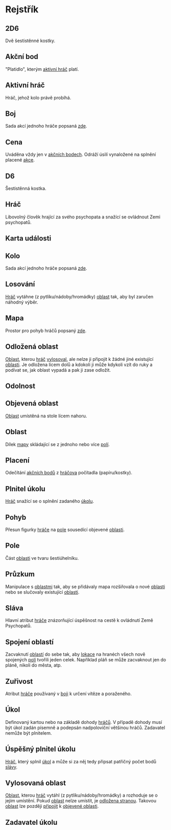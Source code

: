 # Rejstřík

## 2D6

Dvě šestistěnné kostky.

## Akční bod

"Platidlo", kterým [aktivní hráč](https://github.com/pilniczek/the-psychopaths-land/blob/master/CZ/Rejstřík/README.md#aktivní-hráč) platí.

## Aktivní hráč

Hráč, jehož kolo právě probíhá.

## Boj

Sada akcí jednoho hráče popsaná [zde](https://github.com/pilniczek/the-psychopaths-land/tree/master/CZ/Boj).

## Cena

Uváděna vždy jen v [akčních bodech](https://github.com/pilniczek/the-psychopaths-land/blob/master/CZ/Rejstřík/README.md#akční-bod). Odráží úsilí vynaložené na splnění placené [akce](https://github.com/pilniczek/the-psychopaths-land/blob/master/CZ/Rejstřík/README.md#akce).

## D6

Šestistěnná kostka.

## Hráč

Libovolný člověk hrající za svého psychopata a snažící se ovládnout Zemi psychopatů.

## Karta události

## Kolo

Sada akcí jednoho hráče popsaná [zde](https://github.com/pilniczek/the-psychopaths-land/tree/master/CZ/Struktura%20kola).

## Losování

[Hráč](https://github.com/pilniczek/the-psychopaths-land/blob/master/CZ/Rejstřík/README.md#hráč) vytáhne (z pytlíku/nádoby/hromádky) [oblast](https://github.com/pilniczek/the-psychopaths-land/blob/master/CZ/Rejstřík/README.md#oblast) tak, aby byl zaručen náhodný výběr.

## Mapa

Prostor pro pohyb hráčů popsaný [zde](https://github.com/pilniczek/the-psychopaths-land/tree/master/CZ/Mapa).

## Odložená oblast

[Oblast](https://github.com/pilniczek/the-psychopaths-land/blob/master/CZ/Rejstřík/README.md#oblast), kterou [hráč](https://github.com/pilniczek/the-psychopaths-land/blob/master/CZ/Rejstřík/README.md#hráč) [vylosoval](https://github.com/pilniczek/the-psychopaths-land/blob/master/CZ/Rejst%C5%99%C3%ADk/README.md#losov%C3%A1n%C3%AD), ale nelze ji připojit k žádné jiné existující [oblasti](https://github.com/pilniczek/the-psychopaths-land/blob/master/CZ/Rejstřík/README.md#oblast). Je odložena lícem dolů a kdokoli ji může kdykoli vzít do ruky a podívat se, jak oblast vypadá a pak ji zase odložit.

## Odolnost

## Objevená oblast

[Oblast](https://github.com/pilniczek/the-psychopaths-land/blob/master/CZ/Rejstřík/README.md#oblast) umístěná na stole lícem nahoru.

## Oblast

Dílek [mapy](https://github.com/pilniczek/the-psychopaths-land/blob/master/CZ/Rejstřík/README.md#mapa) skládající se z jednoho nebo více [polí](https://github.com/pilniczek/the-psychopaths-land/blob/master/CZ/Rejstřík/README.md#pole).

## Placení

Odečítání [akčních bodů](https://github.com/pilniczek/the-psychopaths-land/blob/master/CZ/Rejstřík/README.md#akční-bod) z [hráčova](https://github.com/pilniczek/the-psychopaths-land/blob/master/CZ/Rejstřík/README.md#hráč) počítadla (papíru/kostky).

## Plnitel úkolu

[Hráč](https://github.com/pilniczek/the-psychopaths-land/blob/master/CZ/Rejstřík/README.md#hráč) snažící se o splnění zadaného [úkolu](https://github.com/pilniczek/the-psychopaths-land/blob/master/CZ/Rejstřík/README.md#úkol).

## Pohyb

Přesun figurky [hráče](https://github.com/pilniczek/the-psychopaths-land/blob/master/CZ/Rejstřík/README.md#hráč) na [pole](https://github.com/pilniczek/the-psychopaths-land/blob/master/CZ/Rejstřík/README.md#pole) sousedící objevené [oblasti](https://github.com/pilniczek/the-psychopaths-land/blob/master/CZ/Rejstřík/README.md#oblast).

## Pole

Část [oblasti](https://github.com/pilniczek/the-psychopaths-land/blob/master/CZ/Rejstřík/README.md#oblast) ve tvaru šestiúhelníku.

## Průzkum

Manipulace s [oblastmi](https://github.com/pilniczek/the-psychopaths-land/blob/master/CZ/Rejstřík/README.md#oblast) tak, aby se přidávaly mapa rozšiřovala o nové [oblasti](https://github.com/pilniczek/the-psychopaths-land/blob/master/CZ/Rejstřík/README.md#oblast) nebo se slučovaly existující [oblasti](https://github.com/pilniczek/the-psychopaths-land/blob/master/CZ/Rejstřík/README.md#oblast).

## Sláva

Hlavní atribut [hráče](https://github.com/pilniczek/the-psychopaths-land/blob/master/CZ/Rejstřík/README.md#hráč) znázorňující úspěšnost na cestě k ovládnutí Země Psychopatů.

## Spojení oblastí

Zacvaknutí [oblastí](https://github.com/pilniczek/the-psychopaths-land/blob/master/CZ/Rejstřík/README.md#oblast) do sebe tak, aby [lokace](https://github.com/pilniczek/the-psychopaths-land/blob/master/CZ/Rejstřík/README.md#lokace) na hranéch všech nově spojených [polí](https://github.com/pilniczek/the-psychopaths-land/blob/master/CZ/Rejstřík/README.md#pole) tvořili jeden celek. Například pláň se může zacvaknout jen do pláně, nikoli do města, atp. 

## Zuřivost

Atribut [hráče](https://github.com/pilniczek/the-psychopaths-land/blob/master/CZ/Rejstřík/README.md#hráč) používaný v [boji](https://github.com/pilniczek/the-psychopaths-land/blob/master/CZ/Rejstřík/README.md#boj) k určení vítěze a poraženého.

## Úkol

Definovaný kartou nebo na základě dohody [hráčů](https://github.com/pilniczek/the-psychopaths-land/blob/master/CZ/Rejstřík/README.md#hráč). V případě dohody musí být úkol zadán písemně a podepsán nadpoloviční většinou hráčů. Zadavatel nemůže být plnitelem.

## Úspěšný plnitel úkolu

[Hráč](https://github.com/pilniczek/the-psychopaths-land/blob/master/CZ/Rejstřík/README.md#hráč), který splnil [úkol](https://github.com/pilniczek/the-psychopaths-land/blob/master/CZ/Rejstřík/README.md#úkol) a může si za něj tedy připsat patřičný počet bodů [slávy](https://github.com/pilniczek/the-psychopaths-land/blob/master/CZ/Rejstřík/README.md#sláva).

## Vylosovaná oblast

[Oblast](https://github.com/pilniczek/the-psychopaths-land/blob/master/CZ/Rejstřík/README.md#oblast), kterou [hráč](https://github.com/pilniczek/the-psychopaths-land/blob/master/CZ/Rejstřík/README.md#hráč) vytáhl (z pytlíku/nádoby/hromádky) a rozhoduje se o jejím umístění. Pokud [oblast](https://github.com/pilniczek/the-psychopaths-land/blob/master/CZ/Rejstřík/README.md#oblast) nelze umístit, je [odložena stranou](https://github.com/pilniczek/the-psychopaths-land/blob/master/CZ/Rejstřík/README.md#odložená-oblast). Takovou [oblast](https://github.com/pilniczek/the-psychopaths-land/blob/master/CZ/Rejstřík/README.md#oblast) lze později [připojit](https://github.com/pilniczek/the-psychopaths-land/blob/master/CZ/Rejstřík/README.md#spojení-oblastí) k [objevené oblasti](https://github.com/pilniczek/the-psychopaths-land/blob/master/CZ/Rejstřík/README.md#objevená-oblast).

## Zadavatel úkolu

